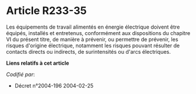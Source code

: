 # Article R233-35

Les équipements de travail alimentés en énergie électrique doivent être équipés, installés et entretenus, conformément aux
dispositions du chapitre VI du présent titre, de manière à prévenir, ou permettre de prévenir, les risques d'origine
électrique, notamment les risques pouvant résulter de contacts directs ou indirects, de surintensités ou d'arcs électriques.

**Liens relatifs à cet article**

_Codifié par_:

  - Décret n°2004-196 2004-02-25
